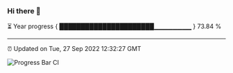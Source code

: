### Hi there 👋

⏳ Year progress { ██████████████████████▁▁▁▁▁▁▁▁ } 73.84 %

---

⏰ Updated on Tue, 27 Sep 2022 12:32:27 GMT

![Progress Bar CI](https://github.com/liununu/liununu/workflows/Progress%20Bar%20CI/badge.svg)
